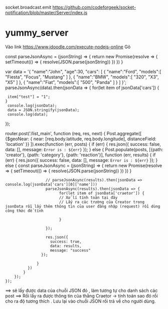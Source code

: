 socket.broadcast.emit
https://github.com/codeforgeek/socket-notification/blob/master/Server/index.js

# yummy_server
Vào link https://www.jdoodle.com/execute-nodejs-online
Gõ 

const parseJsonAsync = (jsonString) => {
  return new Promise(resolve => {
    setTimeout(() => {
      resolve(JSON.parse(jsonString))
    })
  })
}

var data = '{ "name":"John", "age":30, "cars": [  { "name":"Ford", "models":[ "Fiesta", "Focus", "Mustang" ] }, { "name":"BMW", "models":[ "320", "X3", "X5" ] },  { "name":"Fiat", "models":[ "500", "Panda" ] }  ] }';
parseJsonAsync(data).then(jsonData => {
    for(let item of jsonData['cars']) {
        
     item["test"] = "1";
    }
     console.log(jsonData);
     data = JSON.stringify(jsonData);
     console.log(data);
});
   

router.post('/list_main', function (req, res, next) {
    Post.aggregate([
        {$geoNear: {
            near: [req.body.latitude, req.body.longitude],
            distanceField: 'location'
        }}
        ]).exec(function (err, posts) {
            if (err) {
                res.json({
                    success: false,
                    data: [],
                    message: `Error is : ${err}`
                });
            } else {
                Post.populate(posts, [{path: 'creator'}, {path: 'category'}, {path: 'reaction'}], function (err, results) {
                    if (err) {
                        res.json({
                            success: false,
                            data: [],
                            message: `Error is : ${err}`
                        });
                    } else {
                        const parseJsonAsync = (jsonString) => {
                          return new Promise(resolve => {
                            setTimeout(() => {
                              resolve(JSON.parse(jsonString))
                          })
                        })
                      }

                      // parseJsonAsync(results).then(jsonData => console.log(jsonData['cars'][0]['name']))
                      parseJsonAsync(results).then(jsonData => {
                            for(let item of jsonData['craetor']) {
                            // Xử lí tính toán tại đây
                            // Lấy ra các trường của Creator trong jsonData rồi lấy thêm thông tin của user đăng nhập (request) rồi dùng công thức để tính
                            
                            }

                      });

                      res.json({
                        success: true,
                        data: results,
                        message: "success"
                    });

                  }
              })
            }
        });
    });

==> sẽ lấy được data của chuỗi JSON đó , làm tương tự cho danh sách các post
==> Rồi lấy ra được thông tin của thằng Craetor -> tính toán sao đó rồi cho ra độ tương thích . Lưu lại vào chuỗi JSON rồi trả về cho người dùng.
